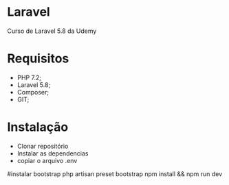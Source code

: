 # Laravel
Curso de Laravel 5.8 da Udemy


# Requisitos
- PHP 7.2;
- Laravel 5.8;
- Composer;
- GIT;


# Instalação
- Clonar repositório
- Instalar as dependencias
- copiar o arquivo .env

#instalar bootstrap
php artisan preset bootstrap
npm install && npm run dev
